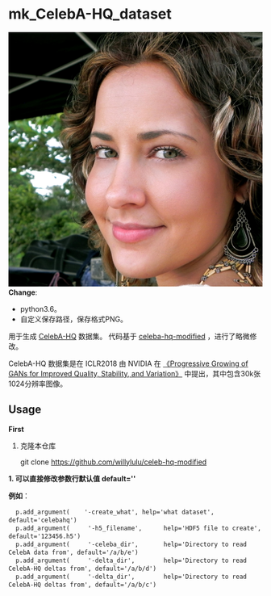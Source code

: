 # mk_CelebA-HQ_dataset
![Sample Image](imgs/200122.png)
**Change**:
  - python3.6。
  - 自定义保存路径，保存格式PNG。

用于生成 [CelebA-HQ](https://github.com/tkarras/progressive_growing_of_gans) 数据集。
代码基于 [celeba-hq-modified](https://github.com/willylulu/celeba-hq-modified/tree/master) ，进行了略微修改。

CelebA-HQ 数据集是在 ICLR2018 由 NVIDIA 在 [《Progressive Growing of GANs for Improved Quality, Stability, and Variation》](https://arxiv.org/abs/1710.10196) 中提出，其中包含30k张1024分辨率图像。
## Usage
**First**
1. 克隆本仓库

      git clone https://github.com/willylulu/celeb-hq-modified
   
  **1. 可以直接修改参数行默认值 default=''**
  
  **例如**：
  
      p.add_argument(    '-create_what', help='what dataset', default='celebahq')
      p.add_argument(     '-h5_filename',      help='HDF5 file to create', default='123456.h5')
      p.add_argument(     '-celeba_dir',       help='Directory to read CelebA data from', default='/a/b/e')
      p.add_argument(     '-delta_dir',        help='Directory to read CelebA-HQ deltas from', default='/a/b/d')
      p.add_argument(     '-delta_dir',        help='Directory to read CelebA-HQ deltas from', default='/a/b/c')
